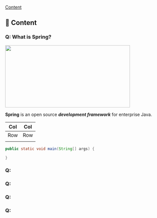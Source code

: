 [Content](#id)

## 📖 Content <div id="id"></div>

### Q: What is Spring?

<img src="" height="200" width="400" />

**Spring** is an open source ***development framework*** for enterprise Java.

| Col | Col |
| -- | -- |
| Row | Row |
|    |    |

```Java
public static void main(String[] args) {

}
```

### Q: 

### Q: 

### Q: 

### Q: 